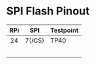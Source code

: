 # SPI Flash Pinout

| RPi |   SPI  | Testpoint |
|:---:|:------:|-----------|
|  24 | 7(/CS) | TP40      |
|     |        |           |
|     |        |           |
|     |        |           |
|     |        |           |
|     |        |           |